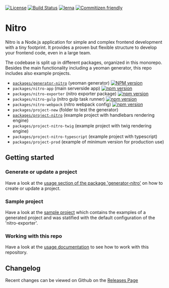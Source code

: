 [![License](https://img.shields.io/badge/license-MIT-green.svg)](http://opensource.org/licenses/MIT)
[![Build Status](https://github.com/merkle-open/generator-nitro/workflows/ci/badge.svg?branch=master)](https://github.com/merkle-open/generator-nitro/actions)
[![lerna](https://img.shields.io/badge/maintained%20with-lerna-cc00ff.svg)](https://lernajs.io/)
[![Commitizen friendly](https://img.shields.io/badge/commitizen-friendly-brightgreen.svg)](http://commitizen.github.io/cz-cli/)

# Nitro

Nitro is a Node.js application for simple and complex frontend development with a tiny footprint.
It provides a proven but flexible structure to develop your frontend code, even in a large team.

The codebase is split up in different packages, organized in this monorepo.
Besides the main functionality including a yeoman generator, this repo includes also example projects.

- [`packages/generator-nitro`](./packages/generator-nitro) (yeoman generator) [![NPM version](https://badge.fury.io/js/generator-nitro.svg)](https://npmjs.org/package/generator-nitro)
- `packages/nitro-app` (main serverside app) [![npm version](https://badge.fury.io/js/%40nitro%2Fapp.svg)](https://badge.fury.io/js/%40nitro%2Fapp)
- `packages/nitro-exporter` (nitro exporter package) [![npm version](https://badge.fury.io/js/%40nitro%2Fexporter.svg)](https://badge.fury.io/js/%40nitro%2Fexporter)
- `packages/nitro-gulp` (nitro gulp task runner) [![npm version](https://badge.fury.io/js/%40nitro%2Fgulp.svg)](https://badge.fury.io/js/%40nitro%2Fgulp)
- `packages/nitro-webpack` (nitro webpack config) [![npm version](https://badge.fury.io/js/%40nitro%2Fwebpack.svg)](https://badge.fury.io/js/%40nitro%2Fwebpack)
- `packages/project-new` (folder to test the generator)
- [`packages/project-nitro`](./packages/project-nitro) (example project with handlebars rendering engine)
- `packages/project-nitro-twig` (example project with twig rendering engine)
- `packages/project-nitro-typescript` (example project with typescript)
- `packages/project-prod` (example of minimum version for production use)

## Getting started

### Generate or update a project

Have a look at the [usage section of the package 'generator-nitro'](./packages/generator-nitro/readme.md#usage) on how to create
or update a project.

### Sample project

Have a look at the [sample project](https://nitro-project-test.netlify.app/)
which contains the examples of a generated project and was statified with the default configuration of the 'nitro-exporter'.

### Working with this repo

Have a look at the [usage documentation](./docs/working-with-this-repo.md) to see how to work with this repository.

## Changelog

Recent changes can be viewed on Github on the [Releases Page](https://github.com/merkle-open/generator-nitro/releases)
